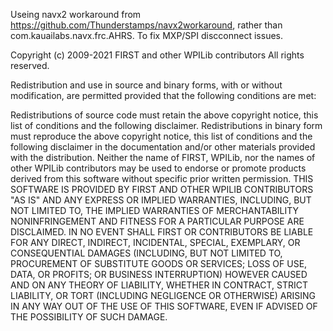 Useing navx2 workaround from https://github.com/Thunderstamps/navx2workaround,
rather than com.kauailabs.navx.frc.AHRS. To fix MXP/SPI discconnect issues.

Copyright (c) 2009-2021 FIRST and other WPILib contributors All rights reserved.

Redistribution and use in source and binary forms, with or without modification, are permitted provided that the following conditions are met:

Redistributions of source code must retain the above copyright notice, this list of conditions and the following disclaimer.
Redistributions in binary form must reproduce the above copyright notice, this list of conditions and the following disclaimer in the documentation and/or other materials provided with the distribution.
Neither the name of FIRST, WPILib, nor the names of other WPILib contributors may be used to endorse or promote products derived from this software without specific prior written permission.
THIS SOFTWARE IS PROVIDED BY FIRST AND OTHER WPILIB CONTRIBUTORS "AS IS" AND ANY EXPRESS OR IMPLIED WARRANTIES, INCLUDING, BUT NOT LIMITED TO, THE IMPLIED WARRANTIES OF MERCHANTABILITY NONINFRINGEMENT AND FITNESS FOR A PARTICULAR PURPOSE ARE DISCLAIMED. IN NO EVENT SHALL FIRST OR CONTRIBUTORS BE LIABLE FOR ANY DIRECT, INDIRECT, INCIDENTAL, SPECIAL, EXEMPLARY, OR CONSEQUENTIAL DAMAGES (INCLUDING, BUT NOT LIMITED TO, PROCUREMENT OF SUBSTITUTE GOODS OR SERVICES; LOSS OF USE, DATA, OR PROFITS; OR BUSINESS INTERRUPTION) HOWEVER CAUSED AND ON ANY THEORY OF LIABILITY, WHETHER IN CONTRACT, STRICT LIABILITY, OR TORT (INCLUDING NEGLIGENCE OR OTHERWISE) ARISING IN ANY WAY OUT OF THE USE OF THIS SOFTWARE, EVEN IF ADVISED OF THE POSSIBILITY OF SUCH DAMAGE.